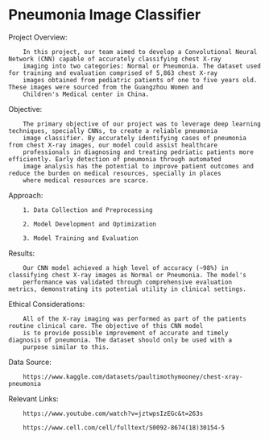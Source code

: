 # Pneumonia Image Classifier

Project Overview:

        In this project, our team aimed to develop a Convolutional Neural Network (CNN) capable of accurately classifying chest X-ray
        imaging into two categories: Normal or Pneumonia. The dataset used for training and evaluation comprised of 5,863 chest X-ray
        images obtained from pediatric patients of one to five years old. These images were sourced from the Guangzhou Women and 
        Children's Medical center in China.

Objective:

        The primary objective of our project was to leverage deep learning techniques, specially CNNs, to create a reliable pneumonia
        image classifier. By accurately identifying cases of pneumonia from chest X-ray images, our model could assist healthcare 
        professionals in diagnosing and treating pedriatic patients more efficiently. Early detection of pneumonia through automated
        image analysis has the potential to improve patient outcomes and reduce the burden on medical resources, specially in places
        where medical resources are scarce.

Approach:

        1. Data Collection and Preprocessing

        2. Model Development and Optimization

        3. Model Training and Evaluation

Results:

        Our CNN model achieved a high level of accuracy (~98%) in classifying chest X-ray images as Normal or Pneumonia. The model's 
        performance was validated through comprehensive evaluation metrics, demonstrating its potential utility in clinical settings.

Ethical Considerations:

        All of the X-ray imaging was performed as part of the patients routine clinical care. The objective of this CNN model
        is to provide possible improvement of accurate and timely diagnosis of pneumonia. The dataset should only be used with a 
        purpose similar to this.


Data Source:

        https://www.kaggle.com/datasets/paultimothymooney/chest-xray-pneumonia
        
Relevant Links:

        https://www.youtube.com/watch?v=jztwpsIzEGc&t=263s

        https://www.cell.com/cell/fulltext/S0092-8674(18)30154-5
        


